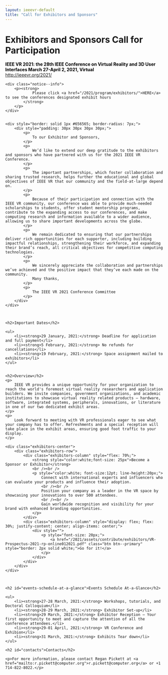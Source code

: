 ```yaml
---
layout: ieeevr-default
title: "Call for Exhibitors and Sponsors"
---
```


<style>
    <style>* {
        box-sizing: border-box;
    }

    .exhibitors-center {
        margin: auto;
        width: 90%;
    }

    .exhibitors-row {
        display: flex;
        background-color: #00aeef;
        border-radius: 10px;
        padding: 10px;
    }

    .exhibitors-column {
        flex: 50%;
        padding: 20px;
        position: relative;
    }

    .styled-table {
        border-collapse: collapse;
        margin: 25px 0;
        font-size: 0.8em;
        font-family: sans-serif;
        /*min-width: 400px;*/
        box-shadow: 0 0 20px rgba(0, 0, 0, 0.15);
        display: table;
    }

    .styled-table thead tr {
        background-color: #00aeef;
        color: #ffffff;
        text-align: left;
    }

    .styled-table th,
    .styled-table td {
        padding: 12px 15px;
    }

    .styled-table tbody tr {
        border-bottom: 1px solid #dddddd;
    }

    .styled-table tbody tr:nth-of-type(even) {
        background-color: #f3f3f3;
    }

    .styled-table tbody tr:last-of-type {
        border-bottom: 2px solid #00aeef;
    }

    .styled-table tbody tr.active-row {
        font-weight: bold;
        color: #00aeef;
    }

</style>


<div>
    <h1>Exhibitors and Sponsors Call for Participation</h1>
    <p>
        <strong style="color: black">IEEE VR 2021: the 28th IEEE Conference on Virtual Reality and 3D User Interfaces March 27-April 2, 2021, Virtual</strong>
        <br />
        <a href="http://ieeevr.org/2021/">http://ieeevr.org/2021/</a>
    </p>


    <div class="notice--info">
        <p><strong>
                Please click <a href="/2021/program/exhibitors/">HERE</a> to see the conferences designated exhibit hours
            </strong>
        </p>
    </div>


    <div style="border: solid 1px #656565; border-radius: 7px;">
        <div style="padding: 30px 30px 30px 30px;">
            <p>
                To our Exhibitor and Sponsors,
            </p>
            <p>
                We’d like to extend our deep gratitude to the exhibitors and sponsors who have partnered with us for the 2021 IEEE VR Conference.
            </p>
            <p>
                The important partnerships, which foster collaboration and sharing trusted research, helps further the educational and global objectives of IEEE VR that our community and the field-at-large depend on.
            </p>
            <p>
                Because of their participation and connection with the IEEE VR community, our conference was able to provide much-needed scholarships to students, offer student mentorship programs, contribute to the expanding access to our conferences, and make computing research and information available to a wider audience, allowing us to share important developments across the globe.
            </p>
            <p>
                We remain dedicated to ensuring that our partnerships deliver rich opportunities for each supporter, including building impactful relationships, strengthening their workforce, and expanding their brand’s reach, all critical objectives for competitive computing technologies.
            </p>
            <p>
                We sincerely appreciate the collaboration and partnerships we’ve achieved and the positive impact that they’ve each made on the community.
                Many thanks,
            </p>
            <p>
                The IEEE VR 2021 Conference Committee
            </p>
        </div>
    </div>



    <h2>Important Dates</h2>

    <ul>
        <li><strong>29 January, 2021:</strong> Deadline for application and full payment</li>
        <li><strong>5 February, 2021:</strong> No refunds for cancellations</li>
        <li><strong>19 February, 2021:</strong> Space assignment mailed to exhibitors</li>
    </ul>


    <h2>Overview</h2>
    <p>
        IEEE VR provides a unique opportunity for your organization to reach the world's foremost virtual reality researchers and application builders. We invite companies, government organizations, and academic institutions to showcase virtual reality related products – hardware, software, integrated systems, peripherals, innovations, or literature in one of our two dedicated exhibit areas.
    </p>
    <p>
        Look forward to meeting with VR professionals eager to see what your company has to offer. Refreshments and a special reception will take place in the exhibit areas, ensuring good foot traffic to your display.
    </p>

    <div class="exhibitors-center">
        <div class="exhibitors-row">
            <div class="exhibitors-column" style="flex: 70%;">
                <strong style="color:white;font-size: 25px">Become a Sponsor or Exhibitor</strong>
                <br /><br />
                <p style="color:white; font-size:12pt; line-height:20px;">
                    Connect with international experts and influencers who can evaluate your products and influence their adoption.
                    <br /><br />
                    Position your company as a leader in the VR space by showcasing your innovations to over 500 attendees.
                    <br /><br />
                    Gain worldwide recognition and visibility for your brand with enhanced branding opportunities.
                </p>
            </div>
            <div class="exhibitors-column" style="display: flex; flex: 30%; justify-content: center; align-items: center;">
                <div style="">
                    <p style="font-size: 20px;">
                        <a href="/2021/assets/contribute/exhibitors/VR-Prospectus-2021-rp-online012021.pdf" class="btn btn--primary" style="border: 2px solid white;">Go for it!</a>
                    </p>
                </div>
            </div>
        </div>
    </div>



    <h2 id="events-schedule-at-a-glance">Events Schedule At-a-Glance</h2>

    <ul>
        <li><strong>27-28 March, 2021:</strong> Workshops, tutorials, and Doctoral Colloquium</li>
        <li><strong>28-29 March, 2021:</strong> Exhibitor Set-up</li>
        <li><strong>29 March, 2021:</strong> Exhibitor Reception – Your first opportunity to meet and capture the attention of all the conference attendees.</li>
        <li><strong>29-01 April, 2021:</strong> VR Conference and Exhibion</li>
        <li><strong>31 March, 2021:</strong> Exhibits Tear down</li>
    </ul>

    <h2 id="contacts">Contacts</h2>

    <p>For more information, please contact Regan Pickett at <a href="mailto:r.pickett@computer.org">r.pickett@computer.org</a> or +1 714-822-8022.</p>



</div>
